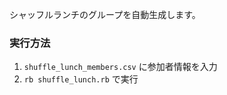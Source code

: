 シャッフルランチのグループを自動生成します。

### 実行方法

1. `shuffle_lunch_members.csv` に参加者情報を入力
2. `rb shuffle_lunch.rb` で実行
